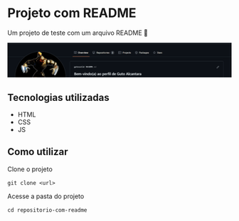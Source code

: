 # Projeto com README
Um projeto de teste com um arquivo README 🚀

 [<img src="./tela.gif" alt="gif da tela inicial do projeto README">](http://google.com)

## Tecnologias utilizadas
- HTML
- CSS
- JS

## Como utilizar

Clone o projeto
```
git clone <url>
```

Acesse a pasta do projeto
```
cd repositorio-com-readme
```